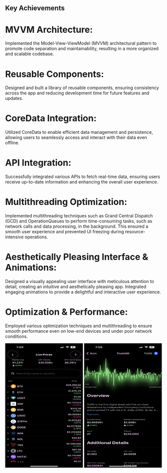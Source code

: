 
 ## Key Achievements

# MVVM Architecture: 
   Implemented the Model-View-ViewModel (MVVM) architectural pattern to promote code separation and maintainability, resulting in a more organized and scalable codebase.

# Reusable Components: 
   Designed and built a library of reusable components, ensuring consistency across the app and reducing development time for future features and updates.

# CoreData Integration: 
   Utilized CoreData to enable efficient data management and persistence, allowing users to seamlessly access and interact with their data even offline.

# API Integration: 
   Successfully integrated various APIs to fetch real-time data, ensuring users receive up-to-date information and enhancing the overall user experience.

# Multithreading Optimization: 
   Implemented multithreading techniques such as Grand Central Dispatch (GCD) and OperationQueues to perform time-consuming tasks, such as network calls and data processing, in the 
   background. This ensured a smooth user experience and prevented UI freezing during resource-intensive operations.

# Aesthetically Pleasing Interface & Animations: 
   Designed a visually appealing user interface with meticulous attention to detail, creating an intuitive and aesthetically pleasing app. Integrated engaging animations to provide a 
   delightful and interactive user experience.

# Optimization & Performance: 
   Employed various optimization techniques and multithreading to ensure smooth performance even on low-end devices and under poor network conditions.


<img width="250" height = "400" alt="Screenshot 2023-01-27 at 6 35 25 PM copy" src="https://github.com/ohunmamajon/CryptoTracker/blob/main/10E3AA30-D8DE-401F-BB11-8F9FBA5875EA.png"> <img width="250" height = "400" alt="Screenshot 2023-01-27 at 6 35 25 PM copy" src="https://github.com/ohunmamajon/CryptoTracker/blob/main/BBB39B31-B83C-4BD1-80C9-9F6914C09C80.png">
